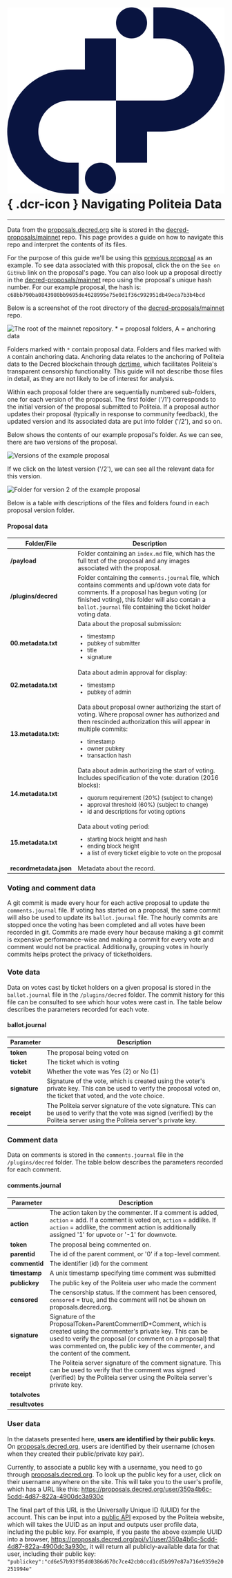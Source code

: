 # ![](../img/dcr-icons/Politeia.svg){ .dcr-icon } Navigating Politeia Data

---

Data from the [proposals.decred.org](https://proposals.decred.org/) site is stored in the [decred-proposals/mainnet](https://github.com/decred-proposals/mainnet) repo. This page provides a guide on how to navigate this repo and interpret the contents of its files.

For the purpose of this guide we'll be using this [previous proposal](https://proposals.decred.org/proposals/c68bb790ba0843980bb9695de4628995e75e0d1f36c992951db49eca7b3b4bcd) as an example. To see data associated with this proposal, click the on the `See on GitHub` link on the proposal's page. You can also look up a proposal directly in the [decred-proposals/mainnet](https://github.com/decred-proposals/mainnet) repo using the proposal's unique hash number. For our example proposal, the hash is:
`c68bb790ba0843980bb9695de4628995e75e0d1f36c992951db49eca7b3b4bcd`


Below is a screenshot of the root directory of the [decred-proposals/mainnet](https://github.com/decred-proposals/mainnet) repo.  

![The root of the mainnet repository. * = proposal folders, A = anchoring data](/img/politeia/mainnet-pi-repo.png)

Folders marked with `*` contain proposal data. Folders and files marked with `A` contain anchoring data. Anchoring data relates to the anchoring of Politeia data to the Decred blockchain through [dcrtime](dcrtime.md), which facilitates Politeia's transparent censorship functionality. This guide will not describe those files in detail, as they are not likely to be of interest for analysis. 

Within each proposal folder there are sequentially numbered sub-folders, one for each version of the proposal. The first folder ('/1') corresponds to the initial version of the proposal submitted to Politeia. If a proposal author updates their proposal (typically in response to community feedback), the updated version and its associated data are put into folder ('/2'), and so on.

Below shows the contents of our example proposal's folder. As we can see, there are two versions of the proposal. 

![Versions of the example proposal](/img/politeia/example-proposal.png)

If we click on the latest version ('/2'), we can see all the relevant data for this version. 

![Folder for version 2 of the example proposal](/img/politeia/prop-version2.png)

Below is a table with descriptions of the files and folders found in each proposal version folder. 

#### Proposal data

| Folder/File         | Description                   |  
| -------------------- | ---------------------- |
| **/payload**           | Folder containing an `index.md` file, which has the full text of the proposal and any images associated with the proposal.    |  
| **/plugins/decred**         |  Folder containing the `comments.journal` file, which contains comments and up/down vote data for comments. If a proposal has begun voting (or finished voting), this folder will also contain a `ballot.journal` file containing the ticket holder voting data.    
| **00.metadata.txt**          | Data about the proposal submission:   <ul style="font-size: 13px"><li>timestamp</li><li>pubkey of submitter</li><li>title</li> <li>signature</li></ul> |  
| **02.metadata.txt**           | Data about admin approval for display: <ul style="font-size: 13px"><li>timestamp</li><li>pubkey of admin</li></ul>     |  
| **13.metadata.txt:**           | Data about proposal owner authorizing the start of voting. Where proposal owner has authorized and then rescinded authorization this will appear in multiple commits:  <ul style="font-size: 13px"><li>timestamp</li><li>owner pubkey </li><li>transaction hash</li></ul>   |  
| **14.metadata.txt**          | Data about admin authorizing the start of voting. Includes specification of the vote: duration (2016 blocks):   <ul style="font-size: 13px"><li>quorum requirement (20%) (subject to change)</li><li>approval threshold (60%) (subject to change)</li><li>id and descriptions for voting options</li></ul> |  
| **15.metadata.txt**          | Data about voting period:  <ul style="font-size: 13px"><li>starting block height and hash</li><li>ending block height </li><li>a list of every ticket eligible to vote on the proposal</li></ul>    |  
| **recordmetadata.json**          | Metadata about the record.   |  


### Voting and comment data 

A git commit is made every hour for each active proposal to update the `comments.journal` file. If voting has started on a proposal, the same commit will also be used to update its `ballot.journal` file. The hourly commits are stopped once the voting has been completed and all votes have been recorded in git. Commits are made every hour because making a git commit is expensive performance-wise and making a commit for every vote and comment would not be practical. Additionally, grouping votes in hourly commits helps protect the privacy of ticketholders.


### Vote data

Data on votes cast by ticket holders on a given proposal is stored in the `ballot.journal` file in the `/plugins/decred` folder. The commit history for this file can be consulted to see which hour votes were cast in. The table below describes the parameters recorded for each vote. 

#### ballot.journal 

| Parameter           | Description                   |  
| -------------------- | ---------------------- | 
| **token**              | The proposal being voted on    |  
| **ticket**              | The ticket which is voting   |  
| **votebit**             | Whether the vote was Yes (2) or No (1)   |  
| **signature**              |  Signature of the vote, which is created using the voter's private key. This can be used to verify the proposal voted on, the ticket that voted, and the vote choice.  |  
| **receipt**             |  The Politeia server signature of the vote signature. This can be used to verify that the vote was signed (verified) by the Politeia server using the Politeia server's private key. |  


### Comment data 

Data on comments is stored in the `comments.journal` file in the `/plugins/decred` folder. The table below describes the parameters recorded for each comment.  

#### comments.journal

| Parameter           | Description                   |  
| -------------------- | ---------------------- | 
| **action**             | The action taken by the commenter. If a comment is added, `action` = add. If a comment is voted on, `action` = addlike. If `action` = addlike, the comment action is additionally assigned '1' for upvote or '-1' for downvote.    |  
| **token**             | The proposal being commented on.  |  
| **parentid**             | The id of the parent comment, or '0' if a top-level comment.  |  
| **commentid**              |  The identifier (id) for the comment  |  
| **timestamp**              |  A unix timestamp specifying time comment was submitted |  
| **publickey**             |  The public key of the Politeia user who made the comment |  
| **censored**             |  The censorship status. If the comment has been censored, `censored` = true, and the comment will not be shown on proposals.decred.org.  |  
| **signature**             | Signature of the ProposalToken+ParentCommentID+Comment, which is created using the commenter's private key. This can be used to verify the proposal (or comment on a proposal) that was commented on, the public key of the commenter, and the content of the comment.  |  
| **receipt**             |  The Politeia server signature of the comment signature. This can be used to verify that the comment was signed (verified) by the Politeia server using the Politeia server's private key. |  
| **totalvotes**            |   |  
| **resultvotes**             |   |  


### User data

In the datasets presented here, **users are identified by their public keys**. On [proposals.decred.org](https://proposals.decred.org/), users are identified by their username (chosen when they created their public/private key pair). 

Currently, to associate a public key with a username, you need to go through [proposals.decred.org](https://proposals.decred.org/). To look up the public key for a user, click on their username anywhere on the site. This will take you to the user's profile, which has a URL like this: 
<https://proposals.decred.org/user/350a4b6c-5cdd-4d87-822a-4900dc3a930c>

The final part of this URL is the Universally Unique ID (UUID) for the account. This can be input into a [public API](https://proposals.decred.org/api/v1/user/) exposed by the Politeia website, which will takes the UUID as an input and outputs user profile data, including the public key. For example, if you paste the above example UUID into a browser,
<https://proposals.decred.org/api/v1/user/350a4b6c-5cdd-4d87-822a-4900dc3a930c>, it will return all publicly-available data for that user, including their public key: `"publickey":"cd6e57b93f95dd0386d670c7ce42cb0ccd1cd5b997e87a716e9359e20251994e"`



